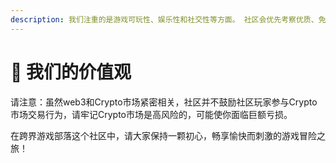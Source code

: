 ```yaml
---
description: 我们注重的是游戏可玩性、娱乐性和社交性等方面。 社区会优先考察优质、免费web3游戏推荐给社区玩家选择。
---
```


# 💖 我们的价值观

请注意：虽然web3和Crypto市场紧密相关，社区并不鼓励社区玩家参与Crypto市场交易行为，请牢记Crypto市场是高风险的，可能使你面临巨额亏损。

在跨界游戏部落这个社区中，请大家保持一颗初心，畅享愉快而刺激的游戏冒险之旅！

